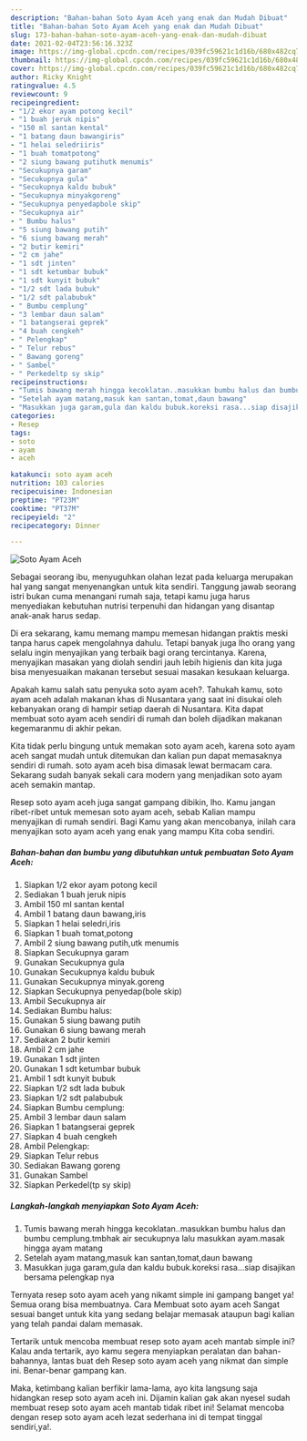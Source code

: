```yaml
---
description: "Bahan-bahan Soto Ayam Aceh yang enak dan Mudah Dibuat"
title: "Bahan-bahan Soto Ayam Aceh yang enak dan Mudah Dibuat"
slug: 173-bahan-bahan-soto-ayam-aceh-yang-enak-dan-mudah-dibuat
date: 2021-02-04T23:56:16.323Z
image: https://img-global.cpcdn.com/recipes/039fc59621c1d16b/680x482cq70/soto-ayam-aceh-foto-resep-utama.jpg
thumbnail: https://img-global.cpcdn.com/recipes/039fc59621c1d16b/680x482cq70/soto-ayam-aceh-foto-resep-utama.jpg
cover: https://img-global.cpcdn.com/recipes/039fc59621c1d16b/680x482cq70/soto-ayam-aceh-foto-resep-utama.jpg
author: Ricky Knight
ratingvalue: 4.5
reviewcount: 9
recipeingredient:
- "1/2 ekor ayam potong kecil"
- "1 buah jeruk nipis"
- "150 ml santan kental"
- "1 batang daun bawangiris"
- "1 helai seledriiris"
- "1 buah tomatpotong"
- "2 siung bawang putihutk menumis"
- "Secukupnya garam"
- "Secukupnya gula"
- "Secukupnya kaldu bubuk"
- "Secukupnya minyakgoreng"
- "Secukupnya penyedapbole skip"
- "Secukupnya air"
- " Bumbu halus"
- "5 siung bawang putih"
- "6 siung bawang merah"
- "2 butir kemiri"
- "2 cm jahe"
- "1 sdt jinten"
- "1 sdt ketumbar bubuk"
- "1 sdt kunyit bubuk"
- "1/2 sdt lada bubuk"
- "1/2 sdt palabubuk"
- " Bumbu cemplung"
- "3 lembar daun salam"
- "1 batangserai geprek"
- "4 buah cengkeh"
- " Pelengkap"
- " Telur rebus"
- " Bawang goreng"
- " Sambel"
- " Perkedeltp sy skip"
recipeinstructions:
- "Tumis bawang merah hingga kecoklatan..masukkan bumbu halus dan bumbu cemplung.tmbhak air secukupnya lalu masukkan ayam.masak hingga ayam matang"
- "Setelah ayam matang,masuk kan santan,tomat,daun bawang"
- "Masukkan juga garam,gula dan kaldu bubuk.koreksi rasa...siap disajikan bersama pelengkap nya"
categories:
- Resep
tags:
- soto
- ayam
- aceh

katakunci: soto ayam aceh 
nutrition: 103 calories
recipecuisine: Indonesian
preptime: "PT23M"
cooktime: "PT37M"
recipeyield: "2"
recipecategory: Dinner

---
```



![Soto Ayam Aceh](https://img-global.cpcdn.com/recipes/039fc59621c1d16b/680x482cq70/soto-ayam-aceh-foto-resep-utama.jpg)

Sebagai seorang ibu, menyuguhkan olahan lezat pada keluarga merupakan hal yang sangat menyenangkan untuk kita sendiri. Tanggung jawab seorang istri bukan cuma menangani rumah saja, tetapi kamu juga harus menyediakan kebutuhan nutrisi terpenuhi dan hidangan yang disantap anak-anak harus sedap.

Di era  sekarang, kamu memang mampu memesan hidangan praktis meski tanpa harus capek mengolahnya dahulu. Tetapi banyak juga lho orang yang selalu ingin menyajikan yang terbaik bagi orang tercintanya. Karena, menyajikan masakan yang diolah sendiri jauh lebih higienis dan kita juga bisa menyesuaikan makanan tersebut sesuai masakan kesukaan keluarga. 



Apakah kamu salah satu penyuka soto ayam aceh?. Tahukah kamu, soto ayam aceh adalah makanan khas di Nusantara yang saat ini disukai oleh kebanyakan orang di hampir setiap daerah di Nusantara. Kita dapat membuat soto ayam aceh sendiri di rumah dan boleh dijadikan makanan kegemaranmu di akhir pekan.

Kita tidak perlu bingung untuk memakan soto ayam aceh, karena soto ayam aceh sangat mudah untuk ditemukan dan kalian pun dapat memasaknya sendiri di rumah. soto ayam aceh bisa dimasak lewat bermacam cara. Sekarang sudah banyak sekali cara modern yang menjadikan soto ayam aceh semakin mantap.

Resep soto ayam aceh juga sangat gampang dibikin, lho. Kamu jangan ribet-ribet untuk memesan soto ayam aceh, sebab Kalian mampu menyajikan di rumah sendiri. Bagi Kamu yang akan mencobanya, inilah cara menyajikan soto ayam aceh yang enak yang mampu Kita coba sendiri.

<!--inarticleads1-->

##### Bahan-bahan dan bumbu yang dibutuhkan untuk pembuatan Soto Ayam Aceh:

1. Siapkan 1/2 ekor ayam potong kecil
1. Sediakan 1 buah jeruk nipis
1. Ambil 150 ml santan kental
1. Ambil 1 batang daun bawang,iris
1. Siapkan 1 helai seledri,iris
1. Siapkan 1 buah tomat,potong
1. Ambil 2 siung bawang putih,utk menumis
1. Siapkan Secukupnya garam
1. Gunakan Secukupnya gula
1. Gunakan Secukupnya kaldu bubuk
1. Gunakan Secukupnya minyak.goreng
1. Siapkan Secukupnya penyedap(bole skip)
1. Ambil Secukupnya air
1. Sediakan  Bumbu halus:
1. Gunakan 5 siung bawang putih
1. Gunakan 6 siung bawang merah
1. Sediakan 2 butir kemiri
1. Ambil 2 cm jahe
1. Gunakan 1 sdt jinten
1. Gunakan 1 sdt ketumbar bubuk
1. Ambil 1 sdt kunyit bubuk
1. Siapkan 1/2 sdt lada bubuk
1. Siapkan 1/2 sdt palabubuk
1. Siapkan  Bumbu cemplung:
1. Ambil 3 lembar daun salam
1. Siapkan 1 batangserai geprek
1. Siapkan 4 buah cengkeh
1. Ambil  Pelengkap:
1. Siapkan  Telur rebus
1. Sediakan  Bawang goreng
1. Gunakan  Sambel
1. Siapkan  Perkedel(tp sy skip)




<!--inarticleads2-->

##### Langkah-langkah menyiapkan Soto Ayam Aceh:

1. Tumis bawang merah hingga kecoklatan..masukkan bumbu halus dan bumbu cemplung.tmbhak air secukupnya lalu masukkan ayam.masak hingga ayam matang
1. Setelah ayam matang,masuk kan santan,tomat,daun bawang
1. Masukkan juga garam,gula dan kaldu bubuk.koreksi rasa...siap disajikan bersama pelengkap nya




Ternyata resep soto ayam aceh yang nikamt simple ini gampang banget ya! Semua orang bisa membuatnya. Cara Membuat soto ayam aceh Sangat sesuai banget untuk kita yang sedang belajar memasak ataupun bagi kalian yang telah pandai dalam memasak.

Tertarik untuk mencoba membuat resep soto ayam aceh mantab simple ini? Kalau anda tertarik, ayo kamu segera menyiapkan peralatan dan bahan-bahannya, lantas buat deh Resep soto ayam aceh yang nikmat dan simple ini. Benar-benar gampang kan. 

Maka, ketimbang kalian berfikir lama-lama, ayo kita langsung saja hidangkan resep soto ayam aceh ini. Dijamin kalian gak akan nyesel sudah membuat resep soto ayam aceh mantab tidak ribet ini! Selamat mencoba dengan resep soto ayam aceh lezat sederhana ini di tempat tinggal sendiri,ya!.


